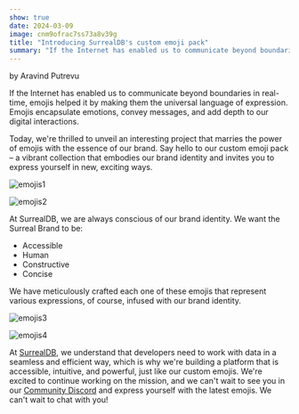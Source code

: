 ```yaml
---
show: true
date: 2024-03-09
image: cnm9ofrac7ss73a8v39g
title: "Introducing SurrealDB's custom emoji pack"
summary: "If the Internet has enabled us to communicate beyond boundaries in real-time, emojis helped it by making them the universal language of expression."
---
```


by Aravind Putrevu


If the Internet has enabled us to communicate beyond boundaries in real-time, emojis helped it by making them the universal language of expression. Emojis encapsulate emotions, convey messages, and add depth to our digital interactions.

Today, we're thrilled to unveil an interesting project that marries the power of emojis with the essence of our brand. Say hello to our custom emoji pack – a vibrant collection that embodies our brand identity and invites you to express yourself in new, exciting ways.

![emojis1](cnm9ofrac7ss73a8v37g)

![emojis2](cnm9ofrac7ss73a8v380)

At SurrealDB, we are always conscious of our brand identity. We want the Surreal Brand to be:

- Accessible
- Human
- Constructive
- Concise

We have meticulously crafted each one of these emojis that represent various expressions, of course, infused with our brand identity. 

![emojis3](cnm9ofrac7ss73a8v38g)

![emojis4](cnm9ofrac7ss73a8v390)

At [SurrealDB](https://docs.surrealdb.com/docs/introduction/start/), we understand that developers need to work with data in a seamless and efficient way, which is why we're building a platform that is accessible, intuitive, and powerful, just like our custom emojis. We're excited to continue working on the mission, and we can't wait to see you in our [Community Discord](https://discord.gg/surrealdb) and express yourself with the latest emojis. We can't wait to chat with you!